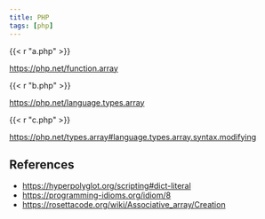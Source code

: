 ```yaml
---
title: PHP
tags: [php]
---
```


{{< r "a.php" >}}

<https://php.net/function.array>

{{< r "b.php" >}}

<https://php.net/language.types.array>

{{< r "c.php" >}}

<https://php.net/types.array#language.types.array.syntax.modifying>

## References

- <https://hyperpolyglot.org/scripting#dict-literal>
- <https://programming-idioms.org/idiom/8>
- <https://rosettacode.org/wiki/Associative_array/Creation>
